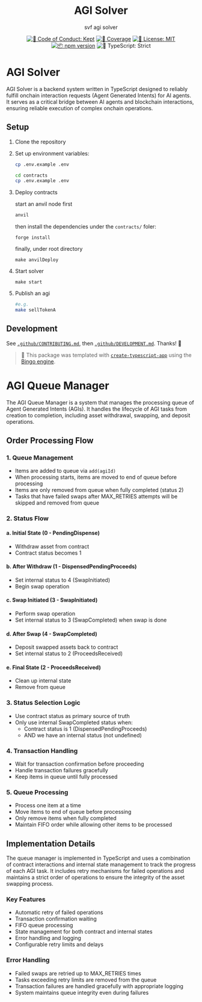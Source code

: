 <h1 align="center">AGI Solver</h1>

<p align="center">svf agi solver</p>

<p align="center">
	<a href="https://github.com/Semantic-Layer/svf-agi-solver-internal/blob/main/.github/CODE_OF_CONDUCT.md" target="_blank"><img alt="🤝 Code of Conduct: Kept" src="https://img.shields.io/badge/%F0%9F%A4%9D_code_of_conduct-kept-21bb42" /></a>
	<a href="https://codecov.io/gh/Semantic-Layer/svf-agi-solver-internal" target="_blank"><img alt="🧪 Coverage" src="https://img.shields.io/codecov/c/github/Semantic-Layer/svf-agi-solver-internal?label=%F0%9F%A7%AA%20coverage" /></a>
	<a href="https://github.com/Semantic-Layer/svf-agi-solver-internal/blob/main/LICENSE.md" target="_blank"><img alt="📝 License: MIT" src="https://img.shields.io/badge/%F0%9F%93%9D_license-MIT-21bb42.svg"></a>
	<a href="http://npmjs.com/package/svf-agi-solver-internal"><img alt="📦 npm version" src="https://img.shields.io/npm/v/svf-agi-solver-internal?color=21bb42&label=%F0%9F%93%A6%20npm" /></a>
	<img alt="💪 TypeScript: Strict" src="https://img.shields.io/badge/%F0%9F%92%AA_typescript-strict-21bb42.svg" />
</p>

# AGI Solver

AGI Solver is a backend system written in TypeScript designed to reliably fulfill onchain interaction requests (Agent Generated Intents) for AI agents. It serves as a critical bridge between AI agents and blockchain interactions, ensuring reliable execution of complex onchain operations.

## Setup

1. Clone the repository
2. Set up environment variables:

   ```bash
   cp .env.example .env
   ```

   ```bash
   cd contracts
   cp .env.example .env
   ```

3. Deploy contracts

   start an anvil node first

   ```bash
   anvil
   ```

   then install the dependencies under the `contracts/` foler:

   ```
   forge install
   ```

   finally, under root directory

   ```
   make anvilDeploy
   ```

4. Start solver
   ```
   make start
   ```
5. Publish an agi

   ```bash
   #e.g.
   make sellTokenA
   ```

## Development

See [`.github/CONTRIBUTING.md`](./.github/CONTRIBUTING.md), then [`.github/DEVELOPMENT.md`](./.github/DEVELOPMENT.md).
Thanks! 💖

<!-- You can remove this notice if you don't want it 🙂 no worries! -->

> 💝 This package was templated with [`create-typescript-app`](https://github.com/JoshuaKGoldberg/create-typescript-app) using the [Bingo engine](https://create.bingo).

# AGI Queue Manager

The AGI Queue Manager is a system that manages the processing queue of Agent Generated Intents (AGIs). It handles the lifecycle of AGI tasks from creation to completion, including asset withdrawal, swapping, and deposit operations.

## Order Processing Flow

### 1. Queue Management

- Items are added to queue via `add(agiId)`
- When processing starts, items are moved to end of queue before processing
- Items are only removed from queue when fully completed (status 2)
- Tasks that have failed swaps after MAX_RETRIES attempts will be skipped and removed from queue

### 2. Status Flow

#### a. Initial State (0 - PendingDispense)

- Withdraw asset from contract
- Contract status becomes 1

#### b. After Withdraw (1 - DispensedPendingProceeds)

- Set internal status to 4 (SwapInitiated)
- Begin swap operation

#### c. Swap Initiated (3 - SwapInitiated)

- Perform swap operation
- Set internal status to 3 (SwapCompleted) when swap is done

#### d. After Swap (4 - SwapCompleted)

- Deposit swapped assets back to contract
- Set internal status to 2 (ProceedsReceived)

#### e. Final State (2 - ProceedsReceived)

- Clean up internal state
- Remove from queue

### 3. Status Selection Logic

- Use contract status as primary source of truth
- Only use internal SwapCompleted status when:
  - Contract status is 1 (DispensedPendingProceeds)
  - AND we have an internal status (not undefined)

### 4. Transaction Handling

- Wait for transaction confirmation before proceeding
- Handle transaction failures gracefully
- Keep items in queue until fully processed

### 5. Queue Processing

- Process one item at a time
- Move items to end of queue before processing
- Only remove items when fully completed
- Maintain FIFO order while allowing other items to be processed

## Implementation Details

The queue manager is implemented in TypeScript and uses a combination of contract interactions and internal state management to track the progress of each AGI task. It includes retry mechanisms for failed operations and maintains a strict order of operations to ensure the integrity of the asset swapping process.

### Key Features

- Automatic retry of failed operations
- Transaction confirmation waiting
- FIFO queue processing
- State management for both contract and internal states
- Error handling and logging
- Configurable retry limits and delays

### Error Handling

- Failed swaps are retried up to MAX_RETRIES times
- Tasks exceeding retry limits are removed from the queue
- Transaction failures are handled gracefully with appropriate logging
- System maintains queue integrity even during failures
